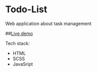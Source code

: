 # Todo-List

Web application about task management  

##<a href="https://amet1st.github.io/Todo-List/">Live demo</a>

Tech stack: 
<ul>
  <li>HTML</li>
  <li>SCSS</li>
  <li>JavaSript</li>
</ul>
